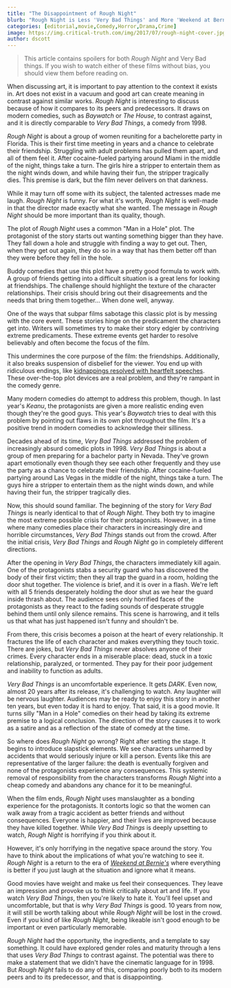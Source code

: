 ```yaml
---
title: "The Disappointment of Rough Night"
blurb: "Rough Night is Less 'Very Bad Things' and More 'Weekend at Bernies'"
categories: [editorial,movie,Comedy,Horror,Drama,Crime]
image: https://img.critical-truth.com/img/2017/07/rough-night-cover.jpg
author: dscott
---
```



> This article contains spoilers for both *Rough Night* and Very Bad things. If you wish to watch either of these films without bias, you should view them before reading on.

When discussing art, it is important to pay attention to the context it exists in. Art does not exist in a vacuum and good art can create meaning in contrast against similar works. *Rough Night* is interesting to discuss because of how it compares to its peers and predecessors. It draws on modern comedies, such as *Baywatch* or *The House*, to contrast against, and it is directly comparable to *Very Bad Things*, a comedy from 1998.

*Rough Night* is about a group of women reuniting for a bachelorette party in Florida. This is their first time meeting in years and a chance to celebrate their friendship. Struggling with adult problems has pulled them apart, and all of them feel it. After cocaine-fueled partying around Miami in the middle of the night, things take a turn. The girls hire a stripper to entertain them as the night winds down, and while having their fun, the stripper tragically dies. This premise is dark, but the film never delivers on that darkness. 

While it may turn off some with its subject, the talented actresses made me laugh. *Rough Night* is funny. For what it's worth, *Rough Night* is well-made in that the director made exactly what she wanted. The message in *Rough Night* should be more important than its quality, though.

The plot of *Rough Night* uses a common "Man in a Hole" plot. The protagonist of the story starts out wanting something bigger than they have. They fall down a hole and struggle with finding a way to get out. Then, when they get out again, they do so in a way that has them better off than they were before they fell in the hole.

Buddy comedies that use this plot have a pretty good formula to work with. A group of friends getting into a difficult situation is a great lens for looking at friendships. The challenge should highlight the texture of the character relationships. Their crisis should bring out their disagreements and the needs that bring them together... When done well, anyway. 

One of the ways that subpar films sabotage this classic plot is by messing with the core event. These stories hinge on the predicament the characters get into. Writers will sometimes try to make their story edgier by contriving extreme predicaments. These extreme events get harder to resolve believably and often become the focus of the film. 

This undermines the core purpose of the film: the friendships. Additionally, it also breaks suspension of disbelief for the viewer. You end up with ridiculous endings, like [kidnappings resolved with heartfelt speeches](https://www.youtube.com/watch?v=_2kZNF334KY). These over-the-top plot devices are a real problem, and they're rampant in the comedy genre. 

Many modern comedies do attempt to address this problem, though. In last year's *Keanu*, the protagonists are given a more realistic ending even though they're the good guys. This year's *Baywatch* tries to deal with this problem by pointing out flaws in its own plot throughout the film. It's a positive trend in modern comedies to acknowledge their silliness. 

Decades ahead of its time, *Very Bad Things* addressed the problem of increasingly absurd comedic plots in 1998. *Very Bad Things* is about a group of men preparing for a bachelor party in Nevada. They've grown apart emotionally even though they see each other frequently and they use the party as a chance to celebrate their friendship. After cocaine-fueled partying around Las Vegas in the middle of the night, things take a turn. The guys hire a stripper to entertain them as the night winds down, and while having their fun, the stripper tragically dies.

Now, this should sound familiar. The beginning of the story for *Very Bad Things* is nearly identical to that of *Rough Night*. They both try to imagine the most extreme possible crisis for their protagonists. However, in a time where many comedies place their characters in increasingly dire and horrible circumstances, *Very Bad Things* stands out from the crowd. After the initial crisis, *Very Bad Things* and *Rough Night* go in completely different directions. 

After the opening in *Very Bad Things*, the characters immediately kill again. One of the protagonists stabs a security guard who has discovered the body of their first victim; then they all trap the guard in a room, holding the door shut together. The violence is brief, and it is over in a flash. We're left with all 5 friends desperately holding the door shut as we hear the guard inside thrash about. The audience sees only horrified faces of the protagonists as they react to the fading sounds of desperate struggle behind them until only silence remains. This scene is harrowing, and it tells us that what has just happened isn't funny and shouldn't be. 

From there, this crisis becomes a poison at the heart of every relationship. It fractures the life of each character and makes everything they touch toxic. There are jokes, but *Very Bad Things* never absolves anyone of their crimes. Every character ends in a miserable place: dead, stuck in a toxic relationship, paralyzed, or tormented. They pay for their poor judgement and inability to function as adults.

*Very Bad Things* is an uncomfortable experience. It gets *DARK*. Even now, almost 20 years after its release, it's challenging to watch. Any laughter will be nervous laughter. Audiences may be ready to enjoy this story in another ten years, but even today it is hard to enjoy. That said, it is a good movie. It turns silly "Man in a Hole" comedies on their head by taking its extreme premise to a logical conclusion. The direction of the story causes it to work as a satire and as a reflection of the state of comedy at the time.

So where does *Rough Night* go wrong? Right after setting the stage. It begins to introduce slapstick elements. We see characters unharmed by accidents that would seriously injure or kill a person. Events like this are representative of the larger failure: the death is eventually forgiven and none of the protagonists experience any consequences. This systemic removal of responsibility from the characters transforms *Rough Night* into a cheap comedy and abandons any chance for it to be meaningful. 

When the film ends, *Rough Night* uses manslaughter as a bonding experience for the protagonists. It contorts logic so that the women can walk away from a tragic accident as better friends and without consequences. Everyone is happier, and their lives are improved because they have killed together. While *Very Bad Things* is deeply upsetting to watch, *Rough Night* is horrifying if you think about it. 

However, it's only horrifying in the negative space around the story. You have to think about the implications of what you're watching to see it. *Rough Night* is a return to the era of *[Weekend at Bernie's](https://www.youtube.com/watch?v=YCTgcZ6ImsQ)* where everything is better if you just laugh at the situation and ignore what it means.

Good movies have weight and make us feel their consequences. They leave an impression and provoke us to think critically about art and life. If you watch *Very Bad Things*, then you're likely to hate it. You'll feel upset and uncomfortable, but that is why *Very Bad Things* is good. 10 years from now, it will still be worth talking about while *Rough Night* will be lost in the crowd. Even if you kind of like *Rough Night*, being likeable isn't good enough to be important or even particularly memorable.

*Rough Night* had the opportunity, the ingredients, and a template to say something. It could have explored gender roles and maturity through a lens that uses *Very Bad Things* to contrast against. The potential was there to make a statement that we didn't have the cinematic language for in 1998. But *Rough Night* fails to do any of this, comparing poorly both to its modern peers and to its predecessor, and that is disappointing.